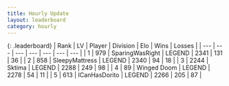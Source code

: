 ```yaml
---
title: Hourly Update
layout: leaderboard
category: hourly
---
```


{: .leaderboard}
| Rank | LV | Player | Division | Elo | Wins | Losses |
| --- | --- | --- | --- | --- | --- | --- |
| <span data-change="1">1</span> | 979 | <span title="ID: 402846">SparingWasRight</span> | LEGEND | <span data-change="9">2341</span> | <span data-change="5">131</span> | <span data-change="1">36</span> |
| <span data-change="-1">2</span> | 858 | <span title="ID: 153129">SleepyMattress</span> | LEGEND | <span data-change="0">2340</span> | <span data-change="0">94</span> | <span data-change="0">18</span> |
| <span data-change="1">3</span> | 2244 | <span title="ID: 353063">Sktima</span> | LEGEND | <span data-change="0">2288</span> | <span data-change="0">249</span> | <span data-change="0">98</span> |
| <span data-change="1">4</span> | 89 | <span title="ID: 744396">Winged Doom</span> | LEGEND | <span data-change="0">2278</span> | <span data-change="0">54</span> | <span data-change="0">11</span> |
| <span data-change="-2">5</span> | 613 | <span title="ID: 415713">ICanHasDorito</span> | LEGEND | <span data-change="-24">2266</span> | <span data-change="1">205</span> | <span data-change="2">87</span> |